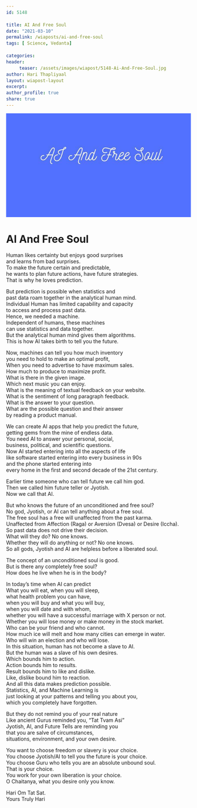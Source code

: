 ```yaml
--- 
id: 5148

title: AI And Free Soul
date: "2021-03-10"
permalink: /wiaposts/ai-and-free-soul
tags: [ Science, Vedanta]    

categories: 
header:
     teaser: /assets/images/wiapost/5148-Ai-And-Free-Soul.jpg
author: Hari Thapliyaal 
layout: wiapost-layout
excerpt:  
author_profile: true 
share: true 
---
```


![AI And Free Soul](/assets/images/wiapost/5148-Ai-And-Free-Soul.jpg)       
   
# AI And Free Soul     
   
Human likes certainty but enjoys good surprises     
and learns from bad surprises.     
To make the future certain and predictable,     
he wants to plan future actions, have future strategies.     
That is why he loves prediction.     
     
But prediction is possible when statistics and     
past data roam together in the analytical human mind.     
Individual Human has limited capability and capacity     
to access and process past data.     
Hence, we needed a machine.     
Independent of humans, these machines     
can use statistics and data together.     
But the analytical human mind gives them algorithms.     
This is how AI takes birth to tell you the future.    
    
Now, machines can tell you how much inventory     
you need to hold to make an optimal profit,     
When you need to advertise to have maximum sales.     
How much to produce to maximize profit.     
What is there in the given image.     
Which next music you can enjoy.     
What is the meaning of textual feedback on your website.     
What is the sentiment of long paragraph feedback.     
What is the answer to your question.     
What are the possible question and their answer     
by reading a product manual.    
    
We can create AI apps that help you predict the future,     
getting gems from the mine of endless data.     
You need AI to answer your personal, social,     
business, political, and scientific questions.     
Now AI started entering into all the aspects of life     
like software started entering into every business in 90s     
and the phone started entering into     
every home in the first and second decade of the 21st century.    
    
Earlier time someone who can tell future we call him god.     
Then we called him future teller or Jyotish.     
Now we call that AI.    
    
But who knows the future of an unconditioned and free soul?     
No god, Jyotish, or AI can tell anything about a free soul.     
The free soul has a free will unaffected from the past karma.     
Unaffected from Affection (Raga) or Aversion (Dvesa) or Desire (Iccha).     
So past data does not drive their decision.     
What will they do? No one knows.     
Whether they will do anything or not? No one knows.     
So all gods, Jyotish and AI are helpless before a liberated soul.    
    
The concept of an unconditioned soul is good.     
But is there any completely free soul?     
How does he live when he is in the body?    
    
In today’s time when AI can predict     
What you will eat, when you will sleep,     
what health problem you can have,     
when you will buy and what you will buy,     
when you will date and with whom,     
whether you will have a successful marriage with X person or not.     
Whether you will lose money or make money in the stock market.     
Who can be your friend and who cannot.     
How much ice will melt and how many cities can emerge in water.     
Who will win an election and who will lose.     
In this situation, human has not become a slave to AI.     
But the human was a slave of his own desires.     
Which bounds him to action.     
Action bounds him to results.     
Result bounds him to like and dislike.     
Like, dislike bound him to reaction.     
And all this data makes prediction possible.     
Statistics, AI, and Machine Learning is     
just looking at your patterns and telling you about you,     
which you completely have forgotten.    
    
But they do not remind you of your real nature     
Like ancient Gurus reminded you, “Tat Tvam Asi”     
Jyotish, AI, and Future Tells are reminding you     
that you are salve of circumstances,     
situations, environment, and your own desire.    
    
You want to choose freedom or slavery is your choice.     
You choose Jyotish/AI to tell you the future is your choice.     
You choose Guru who tells you are an absolute unbound soul.     
That is your choice.     
You work for your own liberation is your choice.     
O Chaitanya, what you desire only you know.    
    
Hari Om Tat Sat.     
Yours Truly Hari    

